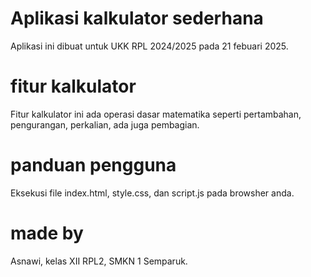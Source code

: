 # Aplikasi kalkulator sederhana
Aplikasi ini dibuat untuk UKK RPL 2024/2025 pada 21 febuari 2025.

# fitur kalkulator
Fitur kalkulator ini ada operasi dasar matematika seperti pertambahan, pengurangan, perkalian, ada juga pembagian.

# panduan pengguna
Eksekusi file index.html, style.css, dan script.js pada browsher anda.
# made by
Asnawi, kelas XII RPL2, SMKN 1 Semparuk.
